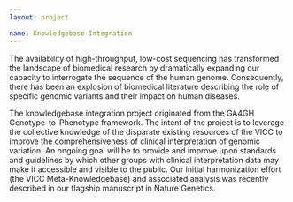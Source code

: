 ```yaml
---
layout: project

name: Knowledgebase Integration
---
```

The availability of high-throughput, low-cost sequencing has transformed the landscape of biomedical research by dramatically expanding our capacity to interrogate the sequence of the human genome. Consequently, there has been an explosion of biomedical literature describing the role of specific genomic variants and their impact on human diseases.

The knowledgebase integration project originated from the GA4GH Genotype-to-Phenotype framework. The intent of the project is to leverage the collective knowledge of the disparate existing resources of the VICC to improve the comprehensiveness of clinical interpretation of genomic variation. An ongoing goal will be to provide and improve upon standards and guidelines by which other groups with clinical interpretation data may make it accessible and visible to the public. Our initial harmonization effort (the VICC Meta-Knowledgebase) and associated analysis was recently described in our flagship manuscript in Nature Genetics.

